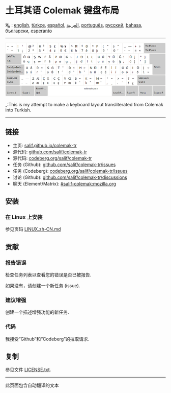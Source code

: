 # 土耳其语 Colemak 键盘布局

<span><svg xmlns="http://www.w3.org/2000/svg" width="15" height="15" fill="none"
style="vertical-align: sub;" viewBox="0 0 24 24" stroke="currentColor"
stroke-width="2" stroke-linecap="round" stroke-linejoin="round"><path
class="st0" d="M2,16c0.1,0,8-5,9-7c0.6-1.3,1-5,1-5h3H1h7V1" /><line
class="st0" x1="4" y1="8" x2="12" y2="16" /><polygon class="st0"
points="15,19 21,19 23,23 18,11 13,23 " /></svg> : [english](README.md), [türkçe](README.tr.md), [español](README.es.md), [العربية](README.ar.md), [português](README.pt.md), [русский](README.ru.md), [bahasa](README.id.md), [български](README.bg.md), [esperanto](README.eo.md)</span>

---

![预览土耳其 Colemak](./media/preview.png)

„:This is my attempt to make a keyboard layout transliterated from Colemak into Turkish.

---

## 链接

* 主页: [salif.github.io/colemak-tr](https://salif.github.io/colemak-tr/)
* 源代码: [github.com/salif/colemak-tr](https://github.com/salif/colemak-tr)
* 源代码: [codeberg.org/salif/colemak-tr](https://codeberg.org/salif/colemak-tr)
* 任务 (Github): [github.com/salif/colemak-tr/issues](https://github.com/salif/colemak-tr/issues)
* 任务 (Codeberg): [codeberg.org/salif/colemak-tr/issues](https://codeberg.org/salif/colemak-tr/issues)
* 讨论 (Github): [github.com/salif/colemak-tr/discussions](https://github.com/salif/colemak-tr/discussions)
* 聊天 (Element/Matrix): [#salif-colemak:mozilla.org](https://matrix.to/#/#salif-colemak:mozilla.org)

## 安装

### 在 Linux 上安装

参见页码 [LINUX.zh-CN.md](./LINUX.zh-CN.md)

## 贡献

### 报告错误

检查任务列表以查看您的错误是否已被报告.

如果没有，请创建一个新任务 (issue).

### 建议增强

创建一个描述增强功能的新任务.

### 代码

我接受“Github”和“Codeberg”的拉取请求.

## 复制

参见文件 [LICENSE.txt](./LICENSE.txt).

---

此页面包含自动翻译的文本
